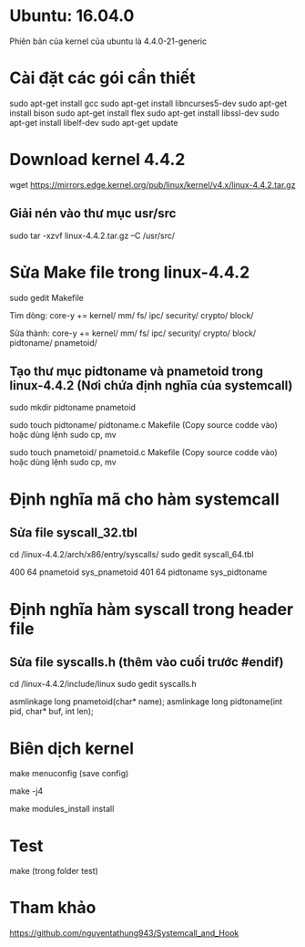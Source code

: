 # Ubuntu: 16.04.0

Phiên bản của kernel của ubuntu là 4.4.0-21-generic

# Cài đặt các gói cần thiết

sudo apt-get install gcc
sudo apt-get install libncurses5-dev
sudo apt-get install bison
sudo apt-get install flex
sudo apt-get install libssl-dev
sudo apt-get install libelf-dev
sudo apt-get update

# Download kernel 4.4.2 

wget https://mirrors.edge.kernel.org/pub/linux/kernel/v4.x/linux-4.4.2.tar.gz

## Giải nén vào thư mục usr/src

sudo tar -xzvf linux-4.4.2.tar.gz –C /usr/src/

# Sửa Make file trong linux-4.4.2

sudo gedit Makefile

Tìm dòng:
    core-y += kernel/ mm/ fs/ ipc/ security/ crypto/ block/

Sửa thành:
    core-y += kernel/ mm/ fs/ ipc/ security/ crypto/ block/ pidtoname/ pnametoid/

## Tạo thư mục pidtoname và pnametoid trong linux-4.4.2 (Nơi chứa định nghĩa của systemcall)

sudo mkdir pidtoname pnametoid

sudo touch pidtoname/ pidtoname.c Makefile (Copy source codde vào) hoặc dùng lệnh sudo cp, mv 

sudo touch pnametoid/ pnametoid.c Makefile (Copy source codde vào) hoặc dùng lệnh sudo cp, mv 

# Định nghĩa mã cho hàm systemcall

## Sửa file syscall_32.tbl

cd /linux-4.4.2/arch/x86/entry/syscalls/
sudo gedit syscall_64.tbl

400	64	pnametoid			sys_pnametoid
401	64 	pidtoname			sys_pidtoname

# Định nghĩa hàm syscall trong header file

## Sửa file syscalls.h (thêm vào cuối trước #endif)

cd /linux-4.4.2/include/linux
sudo gedit syscalls.h

asmlinkage long pnametoid(char* name);
asmlinkage long pidtoname(int pid, char* buf, int len);

# Biên dịch kernel

make menuconfig (save config)

make -j4

make modules_install install

# Test 

make (trong folder test)

# Tham khảo
https://github.com/nguyentathung943/Systemcall_and_Hook

